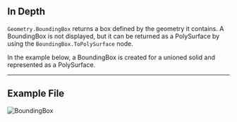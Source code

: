 ## In Depth
`Geometry.BoundingBox` returns a box defined by the geometry it contains. A BoundingBox is not displayed, but it can be returned as a PolySurface by using the `BoundingBox.ToPolySurface` node.

In the example below, a BoundingBox is created for a unioned solid and represented as a PolySurface.

___
## Example File

![BoundingBox](./Autodesk.DesignScript.Geometry.Geometry.BoundingBox_img.jpg)

